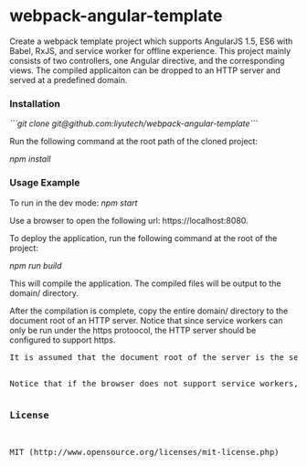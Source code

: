 # webpack-angular-template

Create a webpack template project which supports AngularJS 1.5, ES6 with Babel, RxJS, and service worker for offline experience. This project mainly consists of two controllers, one Angular directive,  and the corresponding views. The compiled applicaiton can be dropped to an HTTP server and served at a predefined domain.

<h3>Installation</h3>
<i>```git clone git@github.com:liyutech/webpack-angular-template```</i>
<p>
Run the following command at the root path of the cloned project:
</p>
<i>npm install</i>

<h3>Usage Example</h3>
To run in the dev mode:
<i>npm start</i>
<p>
Use a browser to open the following url: https://localhost:8080.
</p>

To deploy the application, run the following command at the root of the project:
<p><i>npm run build</i></p>
This will compile the application. The compiled files will be output to the domain/ directory.

<p>After the compilation is complete, copy the entire domain/ directory to the document root of an HTTP server. Notice that since service workers can only be run under the https protoocol, the HTTP server should be configured to support https.
</p>
<p><pre>
It is assumed that the document root of the server is the server listens at port 8443 and that its document root is ```/www```. You can customize the port and the document by modifying webpack.config.prod.js. Out of box, the deployed application can be accessed at https://localhost:8443/domain.
</p>
Notice that if the browser does not support service workers, the application will fall back to appcache. 

<h3>License</h3>
<p>MIT (<a>http://www.opensource.org/licenses/mit-license.php</a>)</p>
